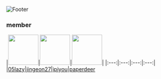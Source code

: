 ![Footer](https://capsule-render.vercel.app/api?type=waving&color=auto&text=code%20Attack&height=200&section=footer&fontSize=42)

### member

|<img src="https://avatars.githubusercontent.com/u/85563909?s=64&v=4" width="80">|<img src="https://avatars.githubusercontent.com/u/87012465?s=70&v=4" width="80">|<img src="https://avatars.githubusercontent.com/u/82878304?s=70&v=4" width="80">|
|:---:|:---:|:---:|:---:|
|[05lazy](https://github.com/05lazy)|[jingeon27](https://github.com/jingeon27)|[ipiyou](https://github.com/ipiyou)|[paperdeer](https://github.com/paperdeer)
